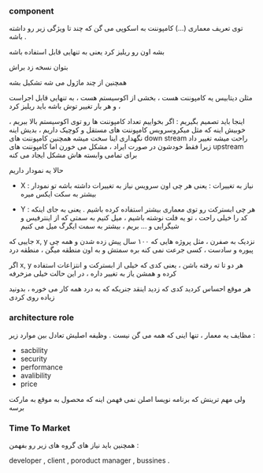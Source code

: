 

### component

توی تعریف معماری (...) کامپوننت به اسکوپی می گن که چند تا ویژگی زیر رو داشته باشه  .

بشه اون رو ریلیز کرد یعنی به تنهایی قابل استفاده باشه

بتوان نسخه زد براش 

همچنین از چند ماژول می شه تشکیل بشه

مثلن دیتابیس یه کامپوننت هست ، بخشی از اکوسیستم هست ، به تنهایی قابل اجراست و هر بار تغییر توش باشه باید ریلیز کرد ، 

اینجا باید تصمیم بگیریم : اگر بخواییم تعداد کامپوننت ها رو توی اکوسیستم بالا ببریم ، خوبیش اینه که مثل میکروسرویس کامپوننت های مستقل و کوچیک داریم ، بدیش اینه نگهداری اینا سخت میشه همچنین کامپوننت های down stream  راحت میشه تغییر داد زیرا فقط خودشون در صورت ایراد ، مشکل می خورن اما کامپوننت های upstream برای تمامی وابسته هاش مشکل ایجاد می کنه

حالا یه نمودار داریم 
+ X :
نیاز به تغییرات : یعنی هر چی اون سرویس نیاز به تغییرات داشته باشه تو نمودار بیشتر به سکت ایکس میره

+ Y : 
هر چی ابسترکت رو توی معماری بیشتر استفاده کرده باشیم . یعنی به جای اینکه کد را خیلی راحت ، تو یه فلت نوشته باشیم ، میل کنیم به سمتی که از اینترفیس و شیگرایی و ... بریم ، بیشتر به سمت ایگرگ میل می کنیم

جاییی که x, y  نزدیک به صفرن ، مثل پروژه هایی که ۱۰۰ سال پیش زده شدن و همه چی پیوره و سادست ، کسی جرعت نمی کنه بره سمتش و به اون منطقه میگن ، منطقه درد

اگر x, y هر دو تا ته رفته باشن ، یعنی کدی که خیلی از ابسترکت و انتزاعات استفاده کرده و همشن یاز به تغییر داره ، در این حالت خیلی مزخرفه

هر موقع احساس کردید کدی که زدید اینقد جنریکه که به درد همه کار می خوره ، بدونید زیاده روی کردی
### architecture role
مظایف یه معمار ، تنها اینی که همه می گن نیست . وظیفه اصلیش تعادل بین موارد زیر :

+ sacbility
+ security 
+ performance
+ avalibility
+ price

ولی مهم ترینش که برنامه نویسا اصلن نمی فهمن اینه که محصول به موقع به مارکت برسه
### Time To Market

همچنین باید نیاز های گروه های زیر رو بفهمن :

developer , client , poroduct manager , bussines
  .